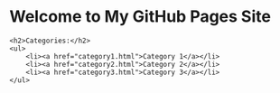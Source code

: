 <!DOCTYPE html>
<html>
<head>
    <title>My GitHub Pages Site</title>
</head>
<body>
    <h1>Welcome to My GitHub Pages Site</h1>
    
    <h2>Categories:</h2>
    <ul>
        <li><a href="category1.html">Category 1</a></li>
        <li><a href="category2.html">Category 2</a></li>
        <li><a href="category3.html">Category 3</a></li>
    </ul>
</body>
</html>
